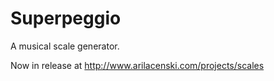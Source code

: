 Superpeggio
============

A musical scale generator.

Now in release at http://www.arilacenski.com/projects/scales
